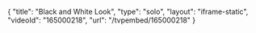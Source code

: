 {
    "title": "Black and White  Look",
    "type": "solo",
    "layout": "iframe-static",
    "videoId": "165000218",
    "url": "\/tvpembed\/165000218"
}